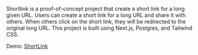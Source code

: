 Shortlink is a proof-of-concept project that create a short link for a long given URL. Users can create a short link for a long URL and share it with others. When others click on the short link, they will be redirected to the original long URL. This project is built using Next.js, Postgres, and Tailwind CSS.

Demo: [ShortLink](short-link-g7s8dz709-giannevangelidis-projects.vercel.app)